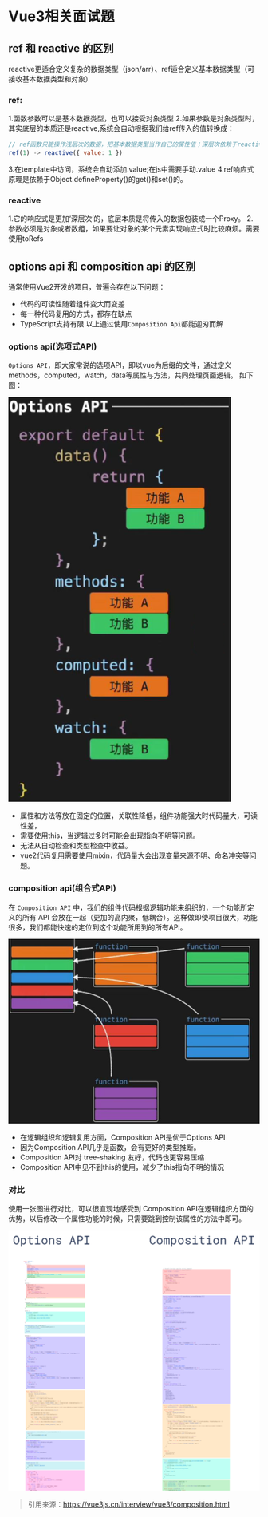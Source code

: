 # Vue3相关面试题

## ref 和 reactive 的区别

reactive更适合定义复杂的数据类型（json/arr）、ref适合定义基本数据类型（可接收基本数据类型和对象）

### ref:

1.函数参数可以是基本数据类型，也可以接受对象类型
2.如果参数是对象类型时，其实底层的本质还是reactive,系统会自动根据我们给ref传入的值转换成：
```js
// ref函数只能操作浅层次的数据，把基本数据类型当作自己的属性值；深层次依赖于reactive
ref(1) -> reactive({ value: 1 })
```
3.在template中访问，系统会自动添加.value;在js中需要手动.value
4.ref响应式原理是依赖于Object.defineProperty()的get()和set()的。

### reactive

1.它的响应式是更加‘深层次’的，底层本质是将传入的数据包装成一个Proxy。
2.参数必须是对象或者数组，如果要让对象的某个元素实现响应式时比较麻烦。需要使用toRefs

## options api 和 composition api 的区别

通常使用Vue2开发的项目，普遍会存在以下问题：

- 代码的可读性随着组件变大而变差
- 每一种代码复用的方式，都存在缺点
- TypeScript支持有限
以上通过使用`Composition Api`都能迎刃而解

### options api(选项式API)
`Options API`，即大家常说的选项API，即以vue为后缀的文件，通过定义methods，computed，watch，data等属性与方法，共同处理页面逻辑。
如下图：

![optionsApi](/images/options-api.png)

- 属性和方法等放在固定的位置，关联性降低，组件功能强大时代码量大，可读性差，
- 需要使用this，当逻辑过多时可能会出现指向不明等问题。
- 无法从自动检查和类型检查中收益。
- vue2代码复用需要使用mixin，代码量大会出现变量来源不明、命名冲突等问题。

### composition api(组合式API)

在 `Composition API` 中，我们的组件代码根据逻辑功能来组织的，一个功能所定义的所有 API 会放在一起（更加的高内聚，低耦合）。这样做即使项目很大，功能很多，我们都能快速的定位到这个功能所用到的所有API。

![compositionApi](/images/composition-api.png)

- 在逻辑组织和逻辑复用方面，Composition API是优于Options API
- 因为Composition API几乎是函数，会有更好的类型推断。
- Composition API对 tree-shaking 友好，代码也更容易压缩
- Composition API中见不到this的使用，减少了this指向不明的情况

### 对比

使用一张图进行对比，可以很直观地感受到 Composition API在逻辑组织方面的优势，以后修改一个属性功能的时候，只需要跳到控制该属性的方法中即可。

![contrast](/images/api-contrast.png)


> 引用来源：https://vue3js.cn/interview/vue3/composition.html